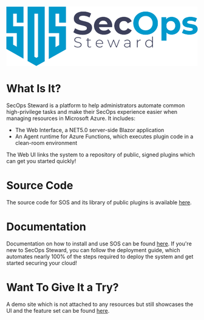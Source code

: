 ![SOS Logo](/SOS_Logo_Blue.svg)

# What Is It?
SecOps Steward is a platform to help administrators automate common high-privilege tasks and make their SecOps experience easier when managing resources in Microsoft Azure. It includes:

- The Web Interface, a NET5.0 server-side Blazor application
- An Agent runtime for Azure Functions, which executes plugin code in a clean-room environment

The Web UI links the system to a repository of public, signed plugins which can get you started quickly!

# Source Code
The source code for SOS and its library of public plugins is available [here](https://github.com/secopssteward/secopssteward).

# Documentation
Documentation on how to install and use SOS can be found [here](https://docs.secopssteward.com). If you're new to SecOps Steward, you can follow the deployment guide, which automates nearly 100% of the steps required to deploy the system and get started securing your cloud!

# Want To Give It a Try?
A demo site which is not attached to any resources but still showcases the UI and the feature set can be found [here](https://demo.secopssteward.com).
